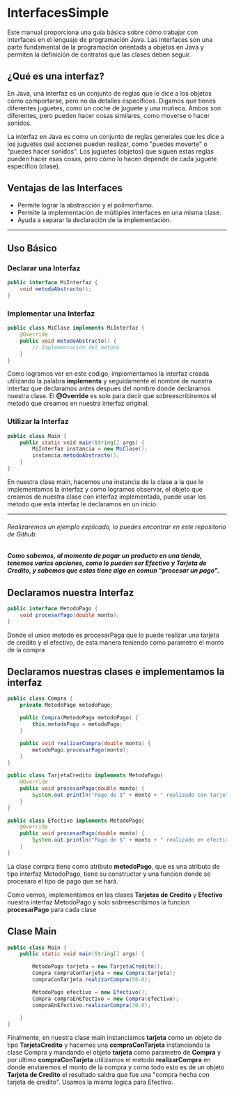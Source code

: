 # InterfacesSimple
Este manual proporciona una guía básica sobre cómo trabajar con interfaces en el lenguaje de programación Java. Las interfaces son una parte fundamental de la programación orientada a objetos en Java y permiten la definición de contratos que las clases deben seguir.

## ¿Qué es una interfaz?

En Java, una interfaz es un conjunto de reglas que le dice a los objetos cómo comportarse, pero no da detalles específicos. Digamos que tienes diferentes juguetes, como un coche de juguete y una muñeca. Ambos son diferentes, pero pueden hacer cosas similares, como moverse o hacer sonidos.

La interfaz en Java es como un conjunto de reglas generales que les dice a los juguetes qué acciones pueden realizar, como "puedes moverte" o "puedes hacer sonidos". Los juguetes (objetos) que siguen estas reglas pueden hacer esas cosas, pero cómo lo hacen depende de cada juguete específico (clase).
## Ventajas de las Interfaces

- Permite lograr la abstracción y el polimorfismo.
- Permite la implementación de múltiples interfaces en una misma clase.
- Ayuda a separar la declaración de la implementación.

---

## Uso Básico

### Declarar una Interfaz

```java
public interface MiInterfaz {
    void metodoAbstracto();
}
```

### Implementar una Interfaz

```java
public class MiClase implements MiInterfaz {
    @Override
    public void metodoAbstracto() {
        // Implementación del método
    }
}
```
Como logramos ver en este codigo, implementamos la interfaz creada utilizando la palabra **implements** y seguidamente el nombre de nuestra interfaz que declaramos antes despues del nombre donde declaramos nuestra clase. El **@Override** es solo para decir que sobreescribiremos el metodo que creamos en nuestra interfaz original.

### Utilizar la Interfaz

```java
public class Main {
    public static void main(String[] args) {
        MiInterfaz instancia = new MiClase();
        instancia.metodoAbstracto();
    }
}
```
En nuestra clase main, hacemos una instancia de la clase a la que le implementamos la interfaz y como logramos observar, el objeto que creamos de nuestra clase con interfaz implementada, puede usar los metodo que esta interfaz le declaramos en un inicio.

---

###### Realizaremos un ejemplo explicado, lo puedes encontrar en este repositorio de Github.

##### Como sabemos, al momento de pagar un producto en una tienda, tenemos varias opciones, como lo pueden ser **Efectivo y Tarjeta de Credito**, y sabemos que estas tiene algo en comun "procesar un pago".
## Declaramos nuestra Interfaz 
```java
public interface MetodoPago {
    void procesarPago(double monto);
}
```
Donde el unico metodo es procesarPaga que lo puede realizar una tarjeta de credito y el efectivo, de esta manera teniendo como parametro el monto de la compra

## Declaramos nuestras clases e implementamos la interfaz
```java
public class Compra {
    private MetodoPago metodoPago;

    public Compra(MetodoPago metodoPago) {
        this.metodoPago = metodoPago;
    }

    public void realizarCompra(double monto) {
        metodoPago.procesarPago(monto);
    }
}

public class TarjetaCredito implements MetodoPago{
    @Override
    public void procesarPago(double monto) {
        System.out.println("Pago de $" + monto + " realizado con tarjeta de crédito.");
    }
}

public class Efectivo implements MetodoPago{
    @Override
    public void procesarPago(double monto) {
        System.out.println("Pago de $" + monto + " realizado en efectivo.");
    }
}
```
La clase compra tiene como atributo **metodoPago**, que es una atributo de tipo interfaz MetodoPago, tiene su constructor y una funcion donde se procesara el tipo de pago que se hará.

Como vemos, implementamos en las clases **Tarjetas de Credito** y **Efectivo** nuestra interfaz MetodoPago y solo sobreescribimos la funcion **procesarPago** para cada clase

## Clase Main

```java
public class Main {
    public static void main(String[] args) {

        MetodoPago tarjeta = new TarjetaCredito();
        Compra compraConTarjeta = new Compra(tarjeta);
        compraConTarjeta.realizarCompra(50.0);

        MetodoPago efectivo = new Efectivo();
        Compra compraEnEfectivo = new Compra(efectivo);
        compraEnEfectivo.realizarCompra(30.0);

    }
}
```
Finalmente, en nuestra clase main instanciamos **tarjeta** como un objeto de tipo **TarjetaCredito** y hacemos una **compraConTarjeta** instanciando la clase Compra y mandando el objeto **tarjeta** como parametro de **Compra** y por ultimo **compraConTarjeta** utilizamos el metodo **realizarCompra** en donde enviaremos el monto de la compra y como todo esto es de un objeto **Tarjeta de Credito** el resultado saldra que fue una "compra hecha con tarjeta de credito".
Usamos la misma logica para Efectivo.